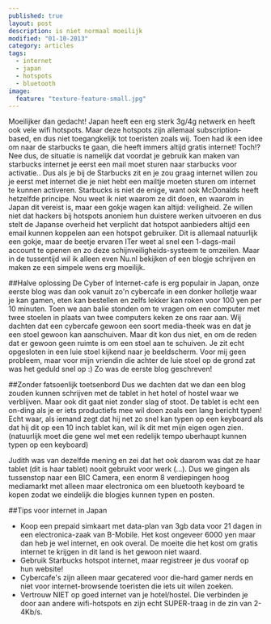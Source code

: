 ```yaml
---
published: true
layout: post
description: is niet normaal moeilijk
modified: "01-10-2013"
category: articles
tags: 
  - internet
  - japan
  - hotspots
  - bluetooth
image: 
  feature: "texture-feature-small.jpg"
---
```


Moeilijker dan gedacht! Japan heeft een erg sterk 3g/4g netwerk en heeft ook vele wifi hotspots. 
Maar deze hotspots zijn allemaal subscription-based, en dus niet toegangkelijk tot toeristen zoals wij.
Toen had ik een idee om naar de starbucks te gaan, die heeft immers altijd gratis internet! Toch!?
Nee dus, de situatie is namelijk dat voordat je gebruik kan maken van starbucks internet je eerst een mail moet sturen naar starbucks voor activatie.. 
Dus als je bij de Starbucks zit en je zou graag internet willen zou je eerst met internet die je niet hebt een mailtje moeten sturen om internet te kunnen activeren. Starbucks is niet de enige, want ook McDonalds heeft hetzelfde principe.
Nou weet ik niet waarom ze dit doen, en waarom in Japan dit vereist is, maar een gokje wagen kan altijd: veiligheid. Ze willen niet dat hackers bij hotspots anoniem hun duistere werken uitvoeren en dus stelt de Japanse overheid het verplicht dat hotspot aanbieders altijd een email kunnen koppelen aan een hotspot gebruiker. 
Dit is allemaal natuurlijk een gokje, maar de beetje ervaren ITer weet al snel een 1-dags-mail account te openen en zo deze schijnveiligheids-systeem te omzeilen.
Maar in de tussentijd wil ik alleen even Nu.nl bekijken of een blogje schrijven en maken ze een simpele wens erg moeilijk.

##Halve oplossing
De Cyber of Internet-cafe is erg populair in Japan, onze eerste blog was dan ook vanuit zo'n cybercafe in een donker holletje waar je kan gamen, eten kan bestellen en zelfs lekker kan roken voor 100 yen per 10 minuten. Toen we aan balie stonden om te vragen om een computer met twee stoelen in plaats van twee computers keken ze ons raar aan. Wij dachten dat een cybercafe gewoon een soort media-theek was en dat je een stoel gewoon kan aanschuiven. Maar dit kon dus niet, en om de reden dat er gewoon geen ruimte is om een stoel aan te schuiven. Je zit echt opgesloten in een luie stoel kijkend naar je beeldscherm. Voor mij geen probleem, maar voor mijn vriendin die achter de luie stoel op de grond zat was het geduld snel op :)
Zo was de eerste blog geschreven!

##Zonder fatsoenlijk toetsenbord
Dus we dachten dat we dan een blog zouden kunnen schrijven met de tablet in het hotel of hostel waar we verblijven. Maar ook dit gaat niet zonder slag of stoot. De tablet is echt een on-ding als je er iets productiefs mee wil doen zoals een lang bericht typen! Echt waar, als iemand zegt dat hij net zo snel kan typen op een keyboard als dat hij dit op een 10 inch tablet kan, wil ik dit met mijn eigen ogen zien. (natuurlijk moet die gene wel met een redelijk tempo uberhaupt kunnen typen op een keyboard)

Judith was van dezelfde mening en zei dat het ook daarom was dat ze haar tablet (dit is haar tablet) nooit gebruikt voor werk (...). Dus we gingen als tussenstop naar een BIC Camera, een enorm 8 verdiepingen hoog mediamarkt met alleen maar electronica om een bluetooth keyboard te kopen zodat we eindelijk die blogjes kunnen typen en posten.

##Tips voor internet in Japan
- Koop een prepaid simkaart met data-plan van 3gb data voor 21 dagen in een electronica-zaak van B-Mobile. Het kost ongeveer 6000 yen maar dan heb je wel internet, en ook overal. De moeite die het kost om gratis internet te krijgen in dit land is het gewoon niet waard.
- Gebruik Starbucks hotspot internet, maar registreer je dus vooraf op hun website!
- Cybercafe's zijn alleen maar gecatered voor die-hard gamer nerds en niet voor internet-browsende toeristen die iets uit wilen zoeken.
- Vertrouw NIET op goed internet van je hotel/hostel. Die verbinden je door aan andere wifi-hotspots en zijn echt SUPER-traag in de zin van 2-4Kb/s.